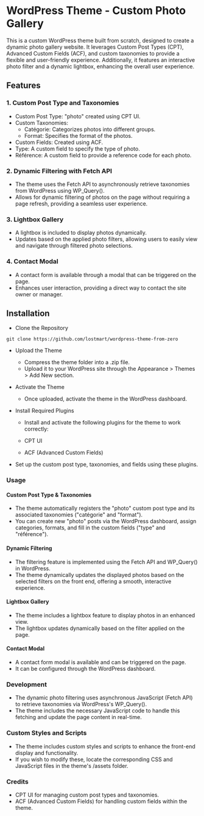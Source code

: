 # WordPress Theme - Custom Photo Gallery

This is a custom WordPress theme built from scratch, designed to create a dynamic photo gallery website. It leverages Custom Post Types (CPT), Advanced Custom Fields (ACF), and custom taxonomies to provide a flexible and user-friendly experience. Additionally, it features an interactive photo filter and a dynamic lightbox, enhancing the overall user experience.

## Features

### 1. Custom Post Type and Taxonomies

- Custom Post Type: "photo" created using CPT UI.
- Custom Taxonomies:
  - Catégorie: Categorizes photos into different groups.
  - Format: Specifies the format of the photos.
- Custom Fields: Created using ACF.
- Type: A custom field to specify the type of photo.
- Référence: A custom field to provide a reference code for each photo.

### 2. Dynamic Filtering with Fetch API

- The theme uses the Fetch API to asynchronously retrieve taxonomies from WordPress using WP_Query().
- Allows for dynamic filtering of photos on the page without requiring a page refresh, providing a seamless user experience.

### 3. Lightbox Gallery

- A lightbox is included to display photos dynamically.
- Updates based on the applied photo filters, allowing users to easily view and navigate through filtered photo selections.

### 4. Contact Modal

- A contact form is available through a modal that can be triggered on the page.
- Enhances user interaction, providing a direct way to contact the site owner or manager.

## Installation

- Clone the Repository

```bass
git clone https://github.com/lostmart/wordpress-theme-from-zero
```

- Upload the Theme

  - Compress the theme folder into a .zip file.
  - Upload it to your WordPress site through the Appearance > Themes > Add New section.

- Activate the Theme

  - Once uploaded, activate the theme in the WordPress dashboard.

- Install Required Plugins

  - Install and activate the following plugins for the theme to work correctly:

  - CPT UI
  - ACF (Advanced Custom Fields)

- Set up the custom post type, taxonomies, and fields using these plugins.

### Usage

#### Custom Post Type & Taxonomies

- The theme automatically registers the "photo" custom post type and its associated taxonomies ("catégorie" and "format").
- You can create new "photo" posts via the WordPress dashboard, assign categories, formats, and fill in the custom fields ("type" and "référence").

#### Dynamic Filtering

- The filtering feature is implemented using the Fetch API and WP_Query() in WordPress.
- The theme dynamically updates the displayed photos based on the selected filters on the front end, offering a smooth, interactive experience.

#### Lightbox Gallery

- The theme includes a lightbox feature to display photos in an enhanced view.
- The lightbox updates dynamically based on the filter applied on the page.

#### Contact Modal

- A contact form modal is available and can be triggered on the page.
- It can be configured through the WordPress dashboard.

### Development

- The dynamic photo filtering uses asynchronous JavaScript (Fetch API) to retrieve taxonomies via WordPress's WP_Query().
- The theme includes the necessary JavaScript code to handle this fetching and update the page content in real-time.

### Custom Styles and Scripts

- The theme includes custom styles and scripts to enhance the front-end display and functionality.
- If you wish to modify these, locate the corresponding CSS and JavaScript files in the theme's /assets folder.

### Credits

- CPT UI for managing custom post types and taxonomies.
- ACF (Advanced Custom Fields) for handling custom fields within the theme.
